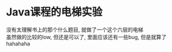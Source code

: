 Java课程的电梯实验
=

没有太理解书上的那个什么题目, 就做了一个这个六层的电梯</br>
虽然做的比较的low, 但还是可以了, 里面应该还有一些bug, 但是就算了</br>
hahahaha</br>